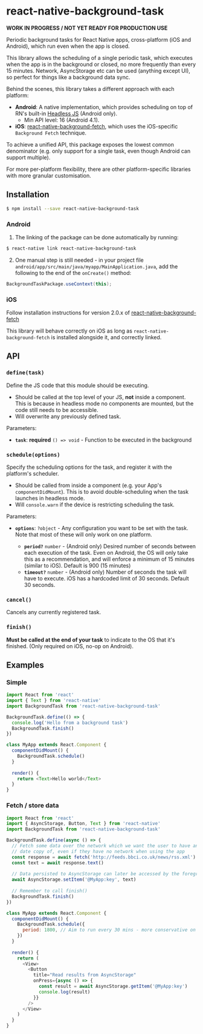 # react-native-background-task

**WORK IN PROGRESS / NOT YET READY FOR PRODUCTION USE**

Periodic background tasks for React Native apps, cross-platform (iOS and
Android), which run even when the app is closed.

This library allows the scheduling of a single periodic task, which executes
when the app is in the background or closed, no more frequently than every 15
minutes.  Network, AsyncStorage etc can be used (anything except UI), so
perfect for things like a background data sync.

Behind the scenes, this library takes a different approach with each platform:

- **Android**: A native implementation, which provides scheduling on top of
  RN's built-in [Headless JS](https://facebook.github.io/react-native/docs/headless-js-android.html)
  (Android only).
  - Min API level: 16 (Android 4.1).
- **iOS**: [react-native-background-fetch](https://github.com/transistorsoft/react-native-background-fetch),
  which uses the iOS-specific `Background Fetch` technique.

To achieve a unified API, this package exposes the lowest common denominator
(e.g. only support for a single task, even though Android can support multiple).

For more per-platform flexibility, there are other platform-specific libraries
with more granular customisation.

## Installation

```bash
$ npm install --save react-native-background-task
```
  
### Android

1. The linking of the package can be done automatically by running:

  ```bash
  $ react-native link react-native-background-task
  ```

2. One manual step is still needed - in your project file
  `android/app/src/main/java/myapp/MainApplication.java`, add the following to
  the end of the `onCreate()` method:
  
  ```java
  BackgroundTaskPackage.useContext(this);
  ```

### iOS

Follow installation instructions for version 2.0.x of
[react-native-background-fetch](https://github.com/transistorsoft/react-native-background-fetch)
  
This library will behave correctly on iOS as long as `react-native-background-fetch`
is installed alongside it, and correctly linked.

## API

### `define(task)`

Define the JS code that this module should be executing.

- Should be called at the top level of your JS, **not** inside a component.
  This is because in headless mode no components are mounted, but the code
  still needs to be accessible.
- Will overwrite any previously defined task.

Parameters:

* **`task`**: **required** `() => void` - Function to be executed in the background

### `schedule(options)`

Specify the scheduling options for the task, and register it with the
platform's scheduler.

- Should be called from inside a component (e.g. your App's
  `componentDidMount`).  This is to avoid double-scheduling when the task
  launches in headless mode.
- Will `console.warn` if the device is restricting scheduling the task.

Parameters:

- **`options`**: `?object` - Any configuration you want to be set with
  the task.  Note that most of these will only work on one platform.
  
  - **`period?`** `number` - (Android only) Desired number of seconds between each
    execution of the task.  Even on Android, the OS will only take this as a
    recommendation, and will enforce a minimum of 15 minutes (similar to iOS).
    Default is 900 (15 minutes)
  - **`timeout?`** `number` - (Android only) Number of seconds the task will have
    to execute.  iOS has a hardcoded limit of 30 seconds.  Default 30 seconds.

### `cancel()`

Cancels any currently registered task.

### `finish()`

**Must be called at the end of your task** to indicate to the OS that it's
finished.  (Only required on iOS, no-op on Android).

## Examples

### Simple

```js
import React from 'react'
import { Text } from 'react-native'
import BackgroundTask from 'react-native-background-task'

BackgroundTask.define(() => {
  console.log('Hello from a background task')
  BackgroundTask.finish()
})

class MyApp extends React.Component {
  componentDidMount() {
    BackgroundTask.schedule()
  }
  
  render() {
    return <Text>Hello world</Text>
  }
}
```

### Fetch / store data

```js
import React from 'react'
import { AsyncStorage, Button, Text } from 'react-native'
import BackgroundTask from 'react-native-background-task'

BackgroundTask.define(async () => {
  // Fetch some data over the network which we want the user to have an up-to-
  // date copy of, even if they have no network when using the app
  const response = await fetch('http://feeds.bbci.co.uk/news/rss.xml')
  const text = await response.text()
  
  // Data persisted to AsyncStorage can later be accessed by the foreground app
  await AsyncStorage.setItem('@MyApp:key', text)
  
  // Remember to call finish()
  BackgroundTask.finish()
})

class MyApp extends React.Component {
  componentDidMount() {
    BackgroundTask.schedule({
      period: 1800, // Aim to run every 30 mins - more conservative on battery
    })
  }
  
  render() {
    return (
      <View>
        <Button
          title="Read results from AsyncStorage"
          onPress={async () => {
            const result = await AsyncStorage.getItem('@MyApp:key')
            console.log(result) 
          }}
        />
      </View>
    )
  }
}
```